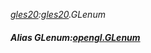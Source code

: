 _[gles20](../../modules/gles20/gles20-module.md):[gles20](../../modules/gles20/gles20-module.md).GLenum_
##### Alias GLenum:[opengl.GLenum](../../modules/opengl/opengl-glenum.md)

